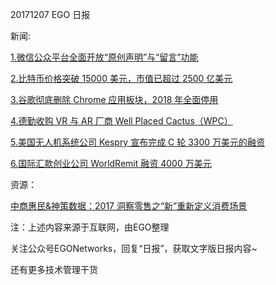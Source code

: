 20171207 EGO 日报

新闻:

[1.微信公众平台全面开放“原创声明”与“留言”功能](https://www.leiphone.com/news/201712/W0sBxCVSRkrru6xD.html)

[2.比特币价格突破 15000 美元，市值已超过 2500 亿美元](http://tech.qq.com/a/20171207/024047.htm)

[3.谷歌彻底删除 Chrome 应用板块，2018 年全面停用](http://www.pingwest.com/wire/gugechedishanchuchoromeyingyingbankuai/)

[4.德勤收购 VR 与 AR 厂商 Well Placed Cactus（WPC）](http://vr.sina.com.cn/news/cp/2017-12-07/doc-ifypnyqi1449068.shtml)

[5.美国无人机系统公司 Kespry 宣布完成 C 轮 3300 万美元的融资](https://www.leiphone.com/news/201712/a7jQ6sBH1knuWL4o.html)

[6.国际汇款创业公司 WorldRemit 融资 4000 万美元](http://tech.qq.com/a/20171207/024574.htm)

资源：

[中商惠民&神策数据：2017 洞察零售之“新”重新定义消费场景](http://www.199it.com/archives/661230.html)

注：上述内容来源于互联网，由EGO整理

关注公众号EGONetworks，回复“日报”，获取文字版日报内容~

还有更多技术管理干货

